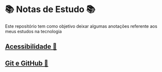 # :books: Notas de Estudo :books:

Este repositório tem como objetivo deixar algumas anotações referente aos meus estudos na tecnologia

## [Acessibilidade :gem:](/Acessibilidade.md)

## [Git e GitHub :gem:](/Git-and-Github.md)
